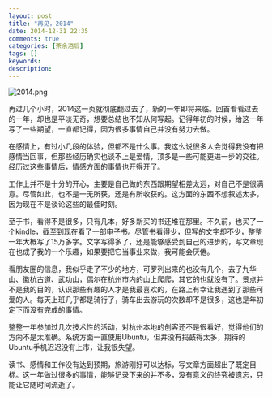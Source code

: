```yaml
---
layout: post
title: "再见，2014"
date: 2014-12-31 22:35
comments: true
categories: [茶余酒后]
tags: []
keywords: 
description: 
---
```

![2014.png](http://upload-images.jianshu.io/upload_images/15016-2391489159d732c6.png)

再过几个小时，2014这一页就彻底翻过去了，新的一年即将来临。回首看看过去的一年，却也是平淡无奇，想要总结也不知从何写起。记得年初的时候，给这一年写了一些期望，一直都记得，因为很多事情自己并没有努力去做。

<!--more-->
在感情上，有过小几段的体验，但都不是什么事。我这么说很多人会觉得我没有把感情当回事，但那些经历确实也谈不上是爱情，顶多是一些可能更进一步的交往。经历过这些事情后，情感方面的事情也开得开了。

工作上并不是十分的开心，主要是自己做的东西跟期望相差太远，对自己不是很满意。尽管如此，也不是一无所获，还是有所收获的。这方面的东西不想叙述太多，因为现在不是谈论这些的最佳时刻。

至于书，看得不是很多，只有几本，好多新买的书还堆在那里。不久前，也买了一个kindle，截至到现在看了一部电子书。尽管书看得少，但写的文字却不少，整整一年大概写了15万多字。文字写得多了，还是能够感受到自己的进步的，写文章现在也成了我的一个乐趣，如果要把它当事业来做，我可能会厌倦。

看朋友圈的信息，我似乎走了不少的地方，可罗列出来的也没有几个，去了九华山、徽杭古道、武功山，偶尔在杭州市内的山上爬爬，其它的也就没有了。景点并不是我的目的，认识那些有趣的人才是我最喜欢的，在路上有幸让我遇到了那些可爱的人。每天上班几乎都是骑行了，骑车出去游玩的次数却不是很多，这也是年初定下而没有完成的事情。

整整一年参加过几次技术性的活动，对杭州本地的创客还不是很看好，觉得他们的方向不是太准确。系统方面一直使用Ubuntu，但并没有捣鼓得太多，期待的Ubuntu手机迟迟没有上市，让我很失望。

读书、感情和工作没有达到预期，旅游刚好可以达标，写文章方面超出了既定目标。这一年做过很多的事情，能够记录下来的并不多，没有意义的终究被遗忘，只能让它随时间流逝了。